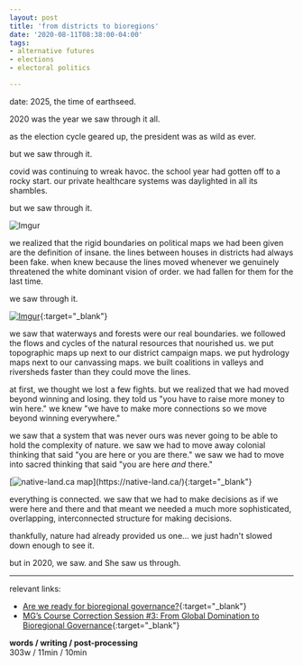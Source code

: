 ```yaml
---
layout: post
title: 'from districts to bioregions'
date: '2020-08-11T08:38:00-04:00'
tags:
- alternative futures
- elections
- electoral politics

--- 
```


<p class="message">date: 2025, the time of earthseed.</p>

2020 was the year we saw through it all. 

as the election cycle geared up, the president was as wild as ever. 

but we saw through it.

covid was continuing to wreak havoc. the school year had gotten off to a rocky start. our private healthcare systems was daylighted in all its shambles. 

but we saw through it. 

![Imgur](https://imgur.com/9YMHoxP.gif)

we realized that the rigid boundaries on political maps we had been given are the definition of insane. the lines between houses in districts had always been fake. when knew because the lines moved whenever we genuinely threatened the white dominant vision of order. we had fallen for them for the last time. 

we saw through it. 

[![Imgur](https://imgur.com/oSKaIXD.png)](https://grownativemass.org/Our-Commonwealth/ecoregions){:target="_blank"}


we saw that waterways and forests were our real boundaries. we followed the flows and cycles of the natural resources that nourished us. we put topographic maps up next to our district campaign maps. we put hydrology maps next to our canvassing maps. we built coalitions in valleys and riversheds faster than they could move the lines. 

at first, we thought we lost a few fights. but we realized that we had moved beyond winning and losing. they told us "you have to raise more money to win here." we knew "we have to make more connections so we move beyond winning everywhere."

we saw that a system that was never ours was never going to be able to hold the complexity of nature. we saw we had to move away colonial thinking that said "you are here or you are there." we saw we had to move into sacred thinking that said "you are here *and* there." 

[![native-land.ca map](https://hips.hearstapps.com/hmg-prod.s3.amazonaws.com/images/screen-shot-2018-10-08-at-3-53-33-pm-1539028835.png?resize=980:*)](https://native-land.ca/){:target="_blank"}

everything is connected. we saw that we had to make decisions as if we were here and there and that meant we needed a much more sophisticated, overlapping, interconnected structure for making decisions. 

thankfully, nature had already provided us one... we just hadn't slowed down enough to see it. 

but in 2020, we saw. and She saw us through. 

---

relevant links:

* [Are we ready for bioregional governance?](https://medium.com/movement-generation-justice-and-ecology-project/are-we-ready-for-bioregional-governance-33045b6bd7aa){:target="_blank"}
* [MG’s Course Correction Session #3: From Global Domination to Bioregional Governance](https://www.facebook.com/221407251557/videos/350530969248187/){:target="_blank"}


<!-- {:target="_blank"} -->

<!-- hyperlink bank -->


<!-- &#042; = asterisk -->
<!-- &#039; = single quote '-->

**words / writing / post-processing**  
303w / 11min / 10min